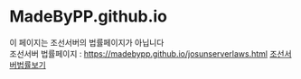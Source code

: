 # MadeByPP.github.io
이 페이지는 조선서버의 법률페이지가 아닙니다   
조선서버 법률페이지 : <https://madebypp.github.io/josunserverlaws.html>
[조선서버법률보기](https://madebypp.github.io/josunserverlaws.html "github link")
